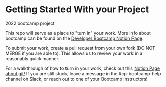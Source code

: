 
# Getting Started With your Project
2022 bootcamp project

This repo will serve as a place to "turn in" your work. More info about bootcamp can be found on the [Developer Bootcamp Notion Page](https://www.notion.so/h4i/Developer-Bootcamp-7c97523fb0814ac39e5706b0795abda8).

To submit your work, create a pull request from your own fork (DO NOT MERGE if you are able to). This allows us to review your work in a reasonably quick manner.

For a walkthrough of how to turn in your work, check out this [Notion Page about git!](https://www.notion.so/h4i/Turning-in-Work-a739a09534a846aba2d96ccc11e179a3)
If you are still stuck, leave a message in the #cp-bootcamp-help channel on Slack, or reach out to one of your Bootcamp Instructors!
